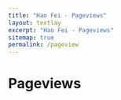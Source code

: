 ```yaml
---
title: "Hao Fei - Pageviews"
layout: textlay
excerpt: "Hao Fei - Pageviews"
sitemap: true
permalink: /pageview
---
```


# Pageviews

<div style="margin-top: 20px"></div>

<script type="text/javascript" id="clustrmaps" src="//clustrmaps.com/map_v2.js?d=6IxMkD9AxgkXmtT-CMTMolftstwgqiD1ExJBl3I8mPE&cl=ffffff&w=a"></script>
